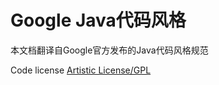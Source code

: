 Google Java代码风格
======================
本文档翻译自Google官方发布的Java代码风格规范



Code license
[Artistic License/GPL](http://dev.perl.org/licenses/)